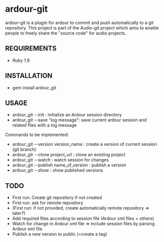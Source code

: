ardour-git
==============

ardour-git is a plugin for ardour to commit and push automatically to a git repository.
This project is part of the Audio-git project which aims to enable people to freely share the "source code" for audio projects.

REQUIREMENTS
------------

* Ruby 1.9

INSTALLATION
------------

* gem install ardour_git

USAGE
-----

* ardour_git --init : initialize an Ardour session directory
* ardour_git --save "log message": save current ardour session and related files with a log message

Commands to be implemented:
* ardour_git --version version_name  : create a version of current session (git branch)
* ardour_git --clone project_url  : clone an existing project
* ardour_git --watch : watch session for changes
* ardour_git --publish name_of_version : publish a version
* ardour_git --show : show published versions

TODO
----

* First run: Create git repository if not created
* First run: ask for remote repository
* (First run: if not provided, create automatically remote repository => later?)
* Add required files according to session file (Ardour xml files + others)
* Watch for change in Ardour xml file => include session files by parsing Ardour xml file
* Publish a new version to public (=create a tag)
